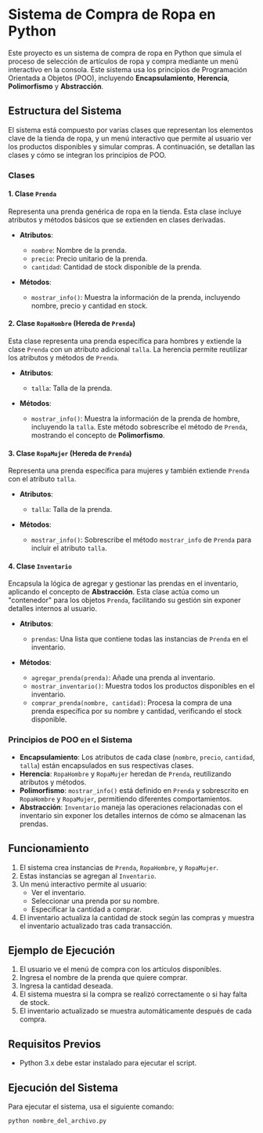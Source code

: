 # Sistema de Compra de Ropa en Python

Este proyecto es un sistema de compra de ropa en Python que simula el proceso de selección de artículos de ropa y compra mediante un menú interactivo en la consola. Este sistema usa los principios de Programación Orientada a Objetos (POO), incluyendo **Encapsulamiento**, **Herencia**, **Polimorfismo** y **Abstracción**.

## Estructura del Sistema

El sistema está compuesto por varias clases que representan los elementos clave de la tienda de ropa, y un menú interactivo que permite al usuario ver los productos disponibles y simular compras. A continuación, se detallan las clases y cómo se integran los principios de POO.

### Clases

#### 1. Clase `Prenda`
Representa una prenda genérica de ropa en la tienda. Esta clase incluye atributos y métodos básicos que se extienden en clases derivadas.

- **Atributos**:
  - `nombre`: Nombre de la prenda.
  - `precio`: Precio unitario de la prenda.
  - `cantidad`: Cantidad de stock disponible de la prenda.

- **Métodos**:
  - `mostrar_info()`: Muestra la información de la prenda, incluyendo nombre, precio y cantidad en stock.

#### 2. Clase `RopaHombre` (Hereda de `Prenda`)
Esta clase representa una prenda específica para hombres y extiende la clase `Prenda` con un atributo adicional `talla`. La herencia permite reutilizar los atributos y métodos de `Prenda`.

- **Atributos**:
  - `talla`: Talla de la prenda.

- **Métodos**:
  - `mostrar_info()`: Muestra la información de la prenda de hombre, incluyendo la `talla`. Este método sobrescribe el método de `Prenda`, mostrando el concepto de **Polimorfismo**.

#### 3. Clase `RopaMujer` (Hereda de `Prenda`)
Representa una prenda específica para mujeres y también extiende `Prenda` con el atributo `talla`.

- **Atributos**:
  - `talla`: Talla de la prenda.

- **Métodos**:
  - `mostrar_info()`: Sobrescribe el método `mostrar_info` de `Prenda` para incluir el atributo `talla`.

#### 4. Clase `Inventario`
Encapsula la lógica de agregar y gestionar las prendas en el inventario, aplicando el concepto de **Abstracción**. Esta clase actúa como un "contenedor" para los objetos `Prenda`, facilitando su gestión sin exponer detalles internos al usuario.

- **Atributos**:
  - `prendas`: Una lista que contiene todas las instancias de `Prenda` en el inventario.

- **Métodos**:
  - `agregar_prenda(prenda)`: Añade una prenda al inventario.
  - `mostrar_inventario()`: Muestra todos los productos disponibles en el inventario.
  - `comprar_prenda(nombre, cantidad)`: Procesa la compra de una prenda específica por su nombre y cantidad, verificando el stock disponible.

### Principios de POO en el Sistema

- **Encapsulamiento**: Los atributos de cada clase (`nombre`, `precio`, `cantidad`, `talla`) están encapsulados en sus respectivas clases.
- **Herencia**: `RopaHombre` y `RopaMujer` heredan de `Prenda`, reutilizando atributos y métodos.
- **Polimorfismo**: `mostrar_info()` está definido en `Prenda` y sobrescrito en `RopaHombre` y `RopaMujer`, permitiendo diferentes comportamientos.
- **Abstracción**: `Inventario` maneja las operaciones relacionadas con el inventario sin exponer los detalles internos de cómo se almacenan las prendas.

## Funcionamiento

1. El sistema crea instancias de `Prenda`, `RopaHombre`, y `RopaMujer`.
2. Estas instancias se agregan al `Inventario`.
3. Un menú interactivo permite al usuario:
   - Ver el inventario.
   - Seleccionar una prenda por su nombre.
   - Especificar la cantidad a comprar.
4. El inventario actualiza la cantidad de stock según las compras y muestra el inventario actualizado tras cada transacción.

## Ejemplo de Ejecución

1. El usuario ve el menú de compra con los artículos disponibles.
2. Ingresa el nombre de la prenda que quiere comprar.
3. Ingresa la cantidad deseada.
4. El sistema muestra si la compra se realizó correctamente o si hay falta de stock.
5. El inventario actualizado se muestra automáticamente después de cada compra.

## Requisitos Previos

- Python 3.x debe estar instalado para ejecutar el script.

## Ejecución del Sistema

Para ejecutar el sistema, usa el siguiente comando:

```bash
python nombre_del_archivo.py
